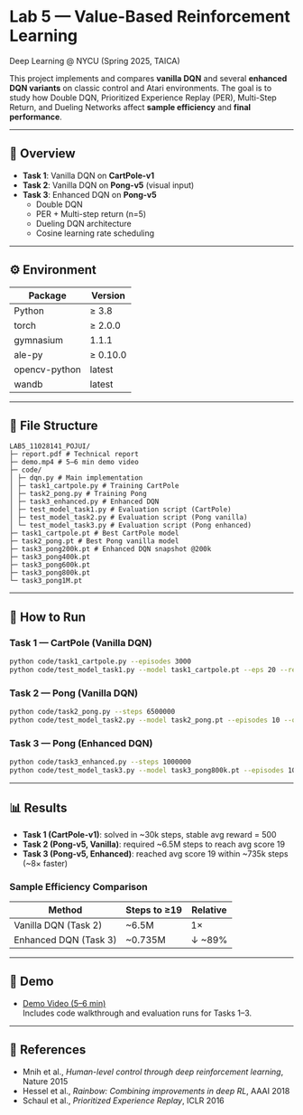 # Lab 5 — Value-Based Reinforcement Learning  
Deep Learning @ NYCU (Spring 2025, TAICA)

This project implements and compares **vanilla DQN** and several **enhanced DQN variants** on classic control and Atari environments. The goal is to study how Double DQN, Prioritized Experience Replay (PER), Multi-Step Return, and Dueling Networks affect **sample efficiency** and **final performance**.

---

## 📌 Overview
- **Task 1**: Vanilla DQN on **CartPole-v1**  
- **Task 2**: Vanilla DQN on **Pong-v5** (visual input)  
- **Task 3**: Enhanced DQN on **Pong-v5**  
  - Double DQN  
  - PER + Multi-step return (n=5)  
  - Dueling DQN architecture  
  - Cosine learning rate scheduling  

---

## ⚙️ Environment

| Package       | Version   |
|---------------|-----------|
| Python        | ≥ 3.8     |
| torch         | ≥ 2.0.0   |
| gymnasium     | 1.1.1     |
| ale-py        | ≥ 0.10.0  |
| opencv-python | latest    |
| wandb         | latest    |

---

## 📂 File Structure

```
LAB5_11028141_POJUI/
├─ report.pdf # Technical report
├─ demo.mp4 # 5–6 min demo video
├─ code/
│ ├─ dqn.py # Main implementation
│ ├─ task1_cartpole.py # Training CartPole
│ ├─ task2_pong.py # Training Pong
│ ├─ task3_enhanced.py # Enhanced DQN
│ ├─ test_model_task1.py # Evaluation script (CartPole)
│ ├─ test_model_task2.py # Evaluation script (Pong vanilla)
│ └─ test_model_task3.py # Evaluation script (Pong enhanced)
├─ task1_cartpole.pt # Best CartPole model
├─ task2_pong.pt # Best Pong vanilla model
├─ task3_pong200k.pt # Enhanced DQN snapshot @200k
├─ task3_pong400k.pt
├─ task3_pong600k.pt
├─ task3_pong800k.pt
└─ task3_pong1M.pt
```


---

## 🚀 How to Run

### Task 1 — CartPole (Vanilla DQN)
```bash
python code/task1_cartpole.py --episodes 3000
python code/test_model_task1.py --model task1_cartpole.pt --eps 20 --render
```


### Task 2 — Pong (Vanilla DQN)
```bash
python code/task2_pong.py --steps 6500000
python code/test_model_task2.py --model task2_pong.pt --episodes 10 --output eval_videos
```


### Task 3 — Pong (Enhanced DQN)
```bash
python code/task3_enhanced.py --steps 1000000
python code/test_model_task3.py --model task3_pong800k.pt --episodes 10 --output eval_videos_task3
```

---

## 📊 Results

- **Task 1 (CartPole-v1)**: solved in ~30k steps, stable avg reward = 500  
- **Task 2 (Pong-v5, Vanilla)**: required ~6.5M steps to reach avg score 19  
- **Task 3 (Pong-v5, Enhanced)**: reached avg score 19 within ~735k steps (~8× faster)  

### Sample Efficiency Comparison

| Method                  | Steps to ≥19 | Relative |
|--------------------------|--------------|----------|
| Vanilla DQN (Task 2)    | ~6.5M        | 1×       |
| Enhanced DQN (Task 3)   | ~0.735M      | ↓ ~89%   |

---

## 🎥 Demo  
- [Demo Video (5–6 min)](./LAB5.mp4)  
  Includes code walkthrough and evaluation runs for Tasks 1–3.  

---

## 📑 References
- Mnih et al., *Human-level control through deep reinforcement learning*, Nature 2015  
- Hessel et al., *Rainbow: Combining improvements in deep RL*, AAAI 2018  
- Schaul et al., *Prioritized Experience Replay*, ICLR 2016  


